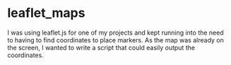 leaflet_maps
==========

I was using leaflet.js for one of my projects and kept running into the need to having to find coordinates to place markers. 
As the map was already on the screen, I wanted to write a script that could easily output the coordinates.



